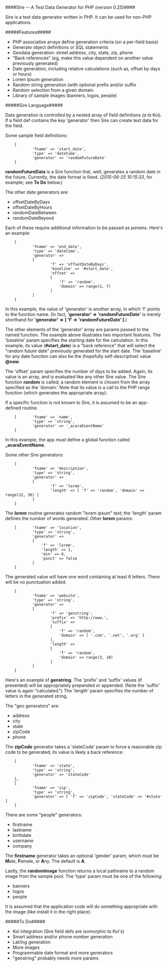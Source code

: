 ####Sire -- A Test Data Generator for PHP (version 0.25)####

Sire is a test data generator written in PHP.  It can be used for non-PHP applications.

#####Features#####

- PHP associative arrays define generation criteria (on a per-field basis)
- Generate object definitions or SQL statements
- Geodata generation: street address, city, state, zip, phone
- "Back references" (eg, make this value dependent on another value previously generated)
- Date generation, including relative calculations (such as, offset by days or hours)
- Lorem Ipsum generation
- Random string generation (with optional prefix and/or suffix
- Random selection from a given domain
- Library of sample images (banners, logos, people)

#####Sire Language#####

Data generation is controlled by a nested array of field definitions (_a la_ Koi).  If a field def contains the key 'generator' then Sire can create test data for the field.

Some sample field definitions:

        [
                'fname' => 'start_date',
                'type' => 'datetime',
                'generator' => 'randomFutureDate'
        ]
        
**randomFutureData** is a Sire function that, well, generates a random date in the future.  Currently, the date format is fixed. (*2015-06-25 10:15:33*, for example; see **To Do** below.)

The other date generators are:

* offsetDateByDays
* offsetDateByHours
* randomDateBetween
* randomDateBeyond

Each of these require additional information to be passed as *params*.  Here's an example:

        [
                'fname' => 'end_date',
                'type' => 'datetime',
                'generator' =>
                [
                        'f' => 'offsetDateByDays',
                        'baseline' => '#start_date',
                        'offset' =>
						[
							'f' => 'random',
							'domain' => range(2, 7)
						]
                ]
        ]
        
In this example, the value of 'generator' is another array, in which 'f' points to the function name.  (In fact, **'generator' => 'randomFutureDate'** is merely shorthand for **'generator' => [ 'f' => 'randomFutureDate' ]**.)

The other elements of the 'generator' array are params passed to the named function.  The example above illustrates two important features.  The 'baseline' param specifies the starting date for the calculation.  In this example, its value (**#start_date**) is a "back reference" that will select the "random future date" previously generated for the start date.  The 'baseline' for any date function can also be the (hopefully self-descriptive) value **@now**.

The 'offset' param specifies the number of days to be added.  Again, its value is an array, and is evaluated like any other Sire value.  The Sire function **random** is called; a random element is chosen from the array specified as the 'domain.'  Note that its value is a call to the PHP range function (which generates the appropriate array).

If a specific function is not known to Sire, it is assumed to be an app-defined routine.

        [       'fname' => 'name',
                'type' => 'string',
                'generator' => '_acaraEventName'
        ]
        
In this example, the app must define a global function called **_acaraEventName**.

Some other Sire generators:

        [
                'fname' => 'description',
                'type' => 'string',
                'generator' =>
                [
                        'f' => 'lorem',
                        'length' => [ 'f' => 'random', 'domain' => range(12, 36) ]
                ]
        ]
The **lorem** routine generates random "lorem ipsum" text; the 'length' param defines the number of words generated.  Other **lorem** params:

        [       'fname' => 'location',
                'type' => 'string',
                'generator' =>
                [
                	'f' => 'lorem',
                	'length' => 1, 
                	'min' => 6,
                	'punct' => false
                ]
        ]

The generated value will have one word containing at least 6 letters.  There will be no punctuation added.

        [
                'fname' => 'website',
                'type' => 'string',
                'generator' =>
                [
                        'f' => 'genstring',
                        'prefix' => 'http://www.',
                        'suffix' =>
						[
							'f' => 'random',
							'domain' => [ '.com', '.net', '.org' ]
						],
                        'length' =>
						[
							'f' => 'random',
							'domain' => range(3, 10)
						]
                ]
        ]

Here's an example of **genstring**.  The 'prefix' and 'suffix' values (if presented) will be appropriately prepended or appended.  (Note the 'suffix' value is again "calculated.")  The 'length' param specifies the number of letters in the generated string.

The "geo generators" are:

* address
* city
* state
* zipCode
* phone

The **zipCode** generator takes a 'stateCode' param to force a reasonable zip code to be generated; its value is likely a back reference:

        [
                'fname' => 'state',
                'type' => 'string',
                'generator' => 'stateCode'
        ],
        [
                'fname' => 'zip',
                'type' => 'string',
                'generator' => [ 'f' => 'zipCode', 'stateCode' => '#state' ]
        ]

There are some "people" generators:

* firstname
* lastname
* birthdate
* username
* company

The **firstname** generator takes an optional 'gender' param, which must be **M**ale, **F**emale, or **A**ny.  The default is **A**.

Lastly, the **randomImage** function returns a local pathname to a random image from the sample pool.  The 'type' param must be one of the following:

* banners
* logos
* people

It is assumed that the application code will do something appropriate with the image (like install it in the right place).


#####To Do#####

* Koi integration (Sire field defs are isomorphic to Koi's)
* Smart address and/or phone number generation
* Lat/lng generation
* More images
* Programmable date format and more generators
* "genstring" probably needs more params
    
